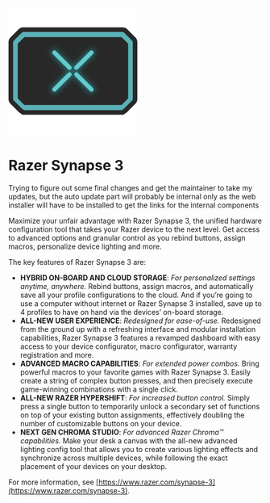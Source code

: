 ![razer-synapse-2 Logo](https://raw.githubusercontent.com/Zoullx/chocolatey-packages/master/icons/goxlr.png "Razer Synapse 3 Logo")

# Razer Synapse 3

Trying to figure out some final changes and get the maintainer to take my updates, but the auto update part will probably be internal only as the web installer will have to be installed to get the links for the internal components

Maximize your unfair advantage with Razer Synapse 3, the unified hardware configuration tool that takes your Razer device to the next level. Get access to advanced options and granular control as you rebind buttons, assign macros, personalize device lighting and more.

The key features of Razer Synapse 3 are:

- **HYBRID ON-BOARD AND CLOUD STORAGE**: _For personalized settings anytime, anywhere._ Rebind buttons, assign macros, and automatically save all your profile configurations to the cloud. And if you’re going to use a computer without internet or Razer Synapse 3 installed, save up to 4 profiles to have on hand via the devices’ on-board storage.
- **ALL-NEW USER EXPERIENCE**: _Redesigned for ease-of-use._ Redesigned from the ground up with a refreshing interface and modular installation capabilities, Razer Synapse 3 features a revamped dashboard with easy access to your device configurator, macro configurator, warranty registration and more.
- **ADVANCED MACRO CAPABILITIES**: _For extended power combos._ Bring powerful macros to your favorite games with Razer Synapse 3. Easily create a string of complex button presses, and then precisely execute game-winning combinations with a single click.
- **ALL-NEW RAZER HYPERSHIFT**: _For increased button control._ Simply press a single button to temporarily unlock a secondary set of functions on top of your existing button assignments, effectively doubling the number of customizable buttons on your device.
- **NEXT GEN CHROMA STUDIO**: _For advanced Razer Chroma™ capabilities._ Make your desk a canvas with the all-new advanced lighting config tool that allows you to create various lighting effects and synchronize across multiple devices, while following the exact placement of your devices on your desktop.

For more information, see [https://www.razer.com/synapse-3](https://www.razer.com/synapse-3).
